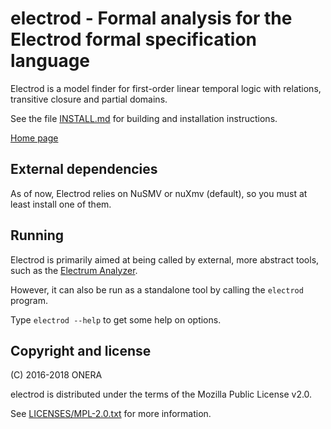 # electrod - Formal analysis for the Electrod formal specification language

Electrod is a model finder for first-order linear temporal logic with
relations, transitive closure and partial domains.

See the file [INSTALL.md](INSTALL.md) for building and installation instructions.

[Home page](https://forge.onera.fr/projects/electrod)

## External dependencies

As of now, Electrod relies on NuSMV or nuXmv (default), so you must at least
install one of them.

## Running

Electrod is primarily aimed at being called by external, more abstract
tools, such as the [Electrum Analyzer](https://github.com/haslab/Electrum).

However, it can also be run as a standalone tool by calling the
`electrod` program.

Type `electrod --help` to get some help on options.


## Copyright and license

(C) 2016-2018 ONERA

electrod is distributed under the terms of the Mozilla Public License v2.0.

See [LICENSES/MPL-2.0.txt](LICENSES/MPL-2.0.txt) for more information.
